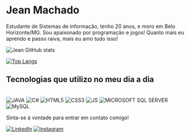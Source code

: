 # Jean Machado <br>

Estudante de Sistemas de informação, tenho 20 anos, e moro em Belo Horizonte/MG. Sou apaixonado por programação e jogos!  Quanto mais eu aprendo e passo raiva, mais eu amo tudo isso! <br>

![Jean GitHub stats](https://github-readme-stats.vercel.app/api?username=jeanmachadocx&show_icons=true&theme=dracula)

[![Top Langs](https://github-readme-stats.vercel.app/api/top-langs/?username=jeanmachadocx&layout=compact&theme=dracula)](https://github.com/anuraghazra/github-readme-stats)



## Tecnologias que utilizo no meu dia a dia 

<div style="display: inline-block"><br/>
<img align="center" alt="JAVA" src="https://img.shields.io/badge/Java-ED8B00?style=for-the-badge&logo=java&logoColor=white" /> <img align="center" alt="C#" src="https://img.shields.io/badge/C%23-239120?style=for-the-badge&logo=c-sharp&logoColor=white" /> <img align="center" alt="HTML5" src="https://img.shields.io/badge/HTML5-E34F26?style=for-the-badge&logo=html5&logoColor=white" /> <img align="center" alt="CSS3" src="https://img.shields.io/badge/CSS3-1572B6?style=for-the-badge&logo=css3&logoColor=white" /> <img align="center" alt="JS" src="https://img.shields.io/badge/JavaScript-323330?style=for-the-badge&logo=javascript&logoColor=F7DF1E" /> <img align="center" alt="MICROSOFT SQL SERVER" src="https://img.shields.io/badge/Microsoft_SQL_Server-CC2927?style=for-the-badge&logo=microsoft-sql-server&logoColor=white" /> <img align="center" alt="MySQL" 
  




</div><br>



Sinta-se à vontade para entrar em contato comigo!



[![Linkedln](	https://img.shields.io/badge/LinkedIn-0077B5?style=for-the-badge&logo=linkedin&logoColor=white)](https://www.linkedin.com/in/jean-carlo-machado-616443207/) [![Instagram](https://img.shields.io/badge/Instagram-E4405F?style=for-the-badge&logo=instagram&logoColor=white)](https://www.instagram.com/__jean__machado/)



